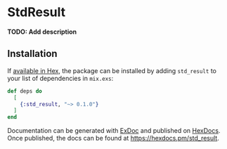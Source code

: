 # StdResult

**TODO: Add description**

## Installation

If [available in Hex](https://hex.pm/docs/publish), the package can be installed
by adding `std_result` to your list of dependencies in `mix.exs`:

```elixir
def deps do
  [
    {:std_result, "~> 0.1.0"}
  ]
end
```

Documentation can be generated with [ExDoc](https://github.com/elixir-lang/ex_doc)
and published on [HexDocs](https://hexdocs.pm). Once published, the docs can
be found at <https://hexdocs.pm/std_result>.
